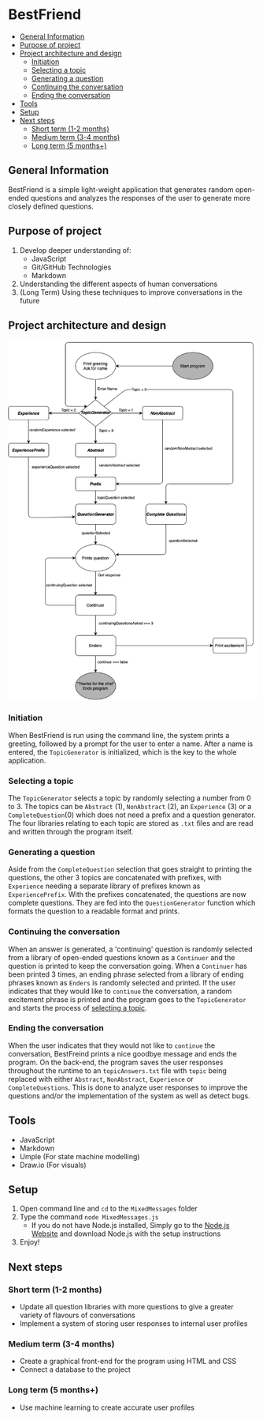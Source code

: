 # BestFriend

  - [General Information](#general-information)
  - [Purpose of project](#purpose-of-project)
  - [Project architecture and design](#project-architecture-and-design)
    - [Initiation](#initiation)
    - [Selecting a topic](#selecting-a-topic)
    - [Generating a question](#generating-a-question)
    - [Continuing the conversation](#continuing-the-conversation)
    - [Ending the conversation](#ending-the-conversation)
  - [Tools](#tools)
  - [Setup](#setup)
  - [Next steps](#next-steps)
    - [Short term (1-2 months)](#short-term-1-2-months)
    - [Medium term (3-4 months)](#medium-term-3-4-months)
    - [Long term (5 months+)](#long-term-5-months)
  
## General Information
BestFriend is a simple light-weight application that generates random open-ended questions and analyzes the responses of the user to generate more closely defined questions.

## Purpose of project
1. Develop deeper understanding of:
    * JavaScript
    * Git/GitHub Technologies
    * Markdown
2. Understanding the different aspects of human conversations
3. (Long Term) Using these techniques to improve conversations in the future

## Project architecture and design 
![flowchart](./BestFriendFlowchart.png "Project process")

### Initiation
When BestFriend is run using the command line, the system prints a greeting, followed by a prompt for the user to enter a name. After a name is entered, the `TopicGenerator` is initialized, which is the key to the whole application.

### Selecting a topic
The `TopicGenerator` selects a topic by randomly selecting a number from 0 to 3. The topics can be `Abstract` (1), `NonAbstract` (2), an `Experience` (3) or a `CompleteQuestion`(0) which does not need a prefix and a question generator. The four libraries relating to each topic are stored as `.txt` files and are read and written through the program itself.

### Generating a question
Aside from the `CompleteQuestion` selection that goes straight to printing the questions, the other 3 topics are concatenated with prefixes, with `Experience` needing a separate library of prefixes known as `ExperiencePrefix`. With the prefixes concatenated, the questions are now complete questions. They are fed into the `QuestionGenerator` function which formats the question to a readable format and prints.

### Continuing the conversation
When an answer is generated, a 'continuing' question is randomly selected from a library of open-ended questions known as a `Continuer` and the question is printed to keep the conversation going. When a `Continuer` has been printed 3 times, an ending phrase selected from a library of ending phrases known as `Enders` is randomly selected and printed. If the user indicates that they would like to `continue` the conversation, a random excitement phrase is printed and the program goes to the `TopicGenerator` and starts the process of [selecting a topic](#selecting-a-topic).

### Ending the conversation
When the user indicates that they would not like to `continue` the conversation, BestFreind prints a nice goodbye message and ends the program. On the back-end, the program saves the user responses throughout the runtime to an `topicAnswers.txt` file with `topic` being replaced with either `Abstract`, `NonAbstract`, `Experience` or `CompleteQuestions`. This is done to analyze user responses to improve the questions and/or the implementation of the system as well as detect bugs.

## Tools
* JavaScript
* Markdown
* Umple (For state machine modelling)
* Draw.io (For visuals)

## Setup
1. Open command line and `cd` to the `MixedMessages` folder
2. Type the command `node MixedMessages.js`
    * If you do not have Node.js installed, Simply go to the [Node.js Website](https://nodejs.org/en/) and download Node.js with the setup instructions
3. Enjoy!

## Next steps
### Short term (1-2 months)
* Update all question libraries with more questions to give a greater variety of flavours of conversations
* Implement a system of storing user responses to internal user profiles

### Medium term (3-4 months)
* Create a graphical front-end for the program using HTML and CSS
* Connect a database to the project

### Long term (5 months+)
* Use machine learning to create accurate user profiles
